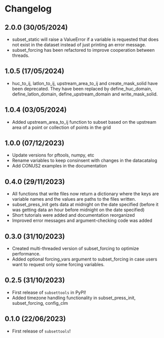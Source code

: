 # Changelog

<!--next-version-placeholder-->

## 2.0.0 (30/05/2024)
- subset_static will raise a ValueError if a variable is requested that does not
  exist in the dataset instead of just printing an error message.
- subset_forcing has been refactored to improve cooperation between threads.

## 1.0.5 (17/05/2024)
- huc_to_ij, latlon_to_ij, upstream_area_to_ij and create_mask_solid have been deprecated.
  They have been replaced by define_huc_domain, define_latlon_domain, define_upstream_domain
  and write_mask_solid.

## 1.0.4 (03/05/2024)
- Added upstream_area_to_ij function to subset based on the upstream area of a point or collection of points in the grid

## 1.0.0 (07/12/2023)
- Update versions for pftools, numpy, etc
- Rename variables to keep consinsent with changes in the datacatalog
-  Add CONUS2 examples in the documentation

## 0.4.0 (29/11/2023)
- All functions that write files now return a dictionary where the keys are variable names and the values are paths to the files written.
- subset_press_init gets data at midnight on the date specified (before it was getting data an hour before midnight on the date specified)
- Short tutorials were added and documentation reorganized
- Improved error messages and argument-checking code was added

## 0.3.0 (31/10/2023)

- Created multi-threaded version of subset_forcing to optimize performance.
- Added optional forcing_vars argument to subset_forcing in case users want to request only some forcing variables.

## 0.2.5 (31/10/2023)

- First release of `subsettools` in PyPI!
- Added timezone handling functionality in subset_press_init, subset_forcing, config_clm

## 0.1.0 (22/06/2023)

- First release of `subsettools`!
